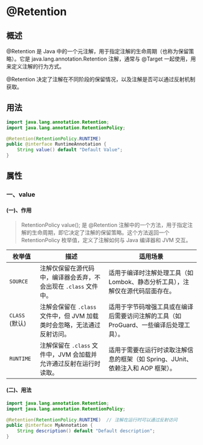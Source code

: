 # @Retention

## 概述

@Retention 是 Java 中的一个元注解，用于指定注解的生命周期（也称为保留策略）。它是 java.lang.annotation.Retention 注解，通常与 @Target 一起使用，用来定义注解的行为方式。

@Retention 决定了注解在不同阶段的保留情况，以及注解是否可以通过反射机制获取。

## 用法

```java
import java.lang.annotation.Retention;
import java.lang.annotation.RetentionPolicy;

@Retention(RetentionPolicy.RUNTIME)
public @interface RuntimeAnnotation {
    String value() default "Default Value";
}
```



## 属性

### 一、value

#### (一)、作用

> RetentionPolicy value(); 是 @Retention 注解中的一个方法，用于指定注解的生命周期，即它决定了注解的保留策略。这个方法返回一个 RetentionPolicy 枚举值，定义了注解如何与 Java 编译器和 JVM 交互。

| **枚举值**     | **描述**                                                     | **适用场景**                                                 |
| -------------- | ------------------------------------------------------------ | ------------------------------------------------------------ |
| `SOURCE`       | 注解仅保留在源代码中，编译器会丢弃，不会出现在 `.class` 文件中。 | 适用于编译时注解处理工具（如 Lombok、静态分析工具），注解仅在源代码层面存在。 |
| `CLASS` (默认) | 注解会保留在 `.class` 文件中，但 JVM 加载类时会忽略，无法通过反射访问。 | 适用于字节码增强工具或在编译后需要访问注解的工具（如 ProGuard、一些编译后处理工具）。 |
| `RUNTIME`      | 注解保留在 `.class` 文件中，JVM 会加载并允许通过反射在运行时读取。 | 适用于需要在运行时读取注解信息的框架（如 Spring、JUnit、依赖注入和 AOP 框架）。 |

#### (二)、用法

```java
import java.lang.annotation.Retention;
import java.lang.annotation.RetentionPolicy;

@Retention(RetentionPolicy.RUNTIME)  // 注解在运行时可以通过反射访问
public @interface MyAnnotation {
    String description() default "Default description";
}
```

